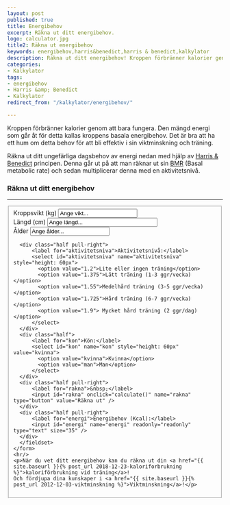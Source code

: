 ```yaml
---
layout: post
published: true
title: Energibehov
excerpt: Räkna ut ditt energibehov.
logo: calculator.jpg
title2: Räkna ut energibehov
keywords: energibehov,harris&benedict,harris & benedict,kalkylator
description: Räkna ut ditt energibehov! Kroppen förbränner kalorier genom att bara fungera. Den mängd energi som går åt för detta kallas kroppens basala energibehov.
categories:
- Kalkylator
tags:
- energibehov
- Harris &amp; Benedict
- Kalkylator
redirect_from: "/kalkylator/energibehov/"

---
```

<p class="lead">
Kroppen förbränner kalorier genom att bara fungera. Den mängd energi som går åt för detta kallas kroppens basala energibehov. Det är bra att ha ett hum om detta behov för att bli effektiv i sin viktminskning och träning.
</p>
<p>
Räkna ut ditt ungefärliga dagsbehov av energi nedan med hjälp av <a title="Harris &amp; Benedict principen" href="https://en.wikipedia.org/wiki/Harris-Benedict_equation">Harris &amp; Benedict</a> principen. Denna går ut på att man räknar ut sin <a title="Basal metabolic rate" href="https://en.wikipedia.org/wiki/Basal_metabolic_rate">BMR</a> (Basal metabolic rate) och sedan multiplicerar denna med en aktivitetsnivå.
</p>

### Räkna ut ditt energibehov

<div id="contact-form">
<hr/>
<form>
	<fieldset>
	  <div class="half">
		  <label for="kroppsvikt">Kroppsvikt (kg)</label>
		  <input id="kroppsvikt" name="kroppsvikt" type="text" onfocus="if (this.value == 'Ange vikt...') { this.value = ''; }" onblur="if(this.value == '') { this.value = 'Ange vikt...'; }" value="Ange vikt..." size="20"/>
	  </div>
	  <div class="half pull-right">
		  <label for="langd">Längd (cm)</label>
		  <input id="langd" name="langd" type="text" onfocus="if (this.value == 'Ange längd...') { this.value = ''; }" onblur="if(this.value == '') { this.value = 'Ange längd...'; }" value="Ange längd..." size="29"/>
	  </div>
	  <div class="half">
		  <label for="alder">Ålder</label>
		  <input id="alder" name="alder" type="text" onfocus="if (this.value == 'Ange ålder...') { this.value = ''; }" onblur="if(this.value == '') { this.value = 'Ange ålder...'; }" value="Ange ålder..." size="20"/>
	  </div>

 	  <div class="half pull-right">
		  <label for="aktivitetsniva">Aktivitetsnivå:</label>
		  <select id="aktivitetsniva" name="aktivitetsniva" style="height: 60px">
		  	<option value="1.2">Lite eller ingen träning</option>
		  	<option value="1.375">Lätt träning (1-3 ggr/vecka)</option>
		  	<option value="1.55">Medelhård träning (3-5 ggr/vecka)</option>
		  	<option value="1.725">Hård träning (6-7 ggr/vecka)</option>
		  	<option value="1.9"> Mycket hård träning (2 ggr/dag)</option>
		  </select>
	  </div>
 	  <div class="half">
		  <label for="kon">Kön:</label>
		  <select id="kon" name="kon" style="height: 60px" value="kvinna">
		  	<option value="kvinna">Kvinna</option>
		  	<option value="man">Man</option>
		  </select>
	  </div>
	  <div class="half pull-right">
		  <label for="rakna">&nbsp;</label>
		  <input id="rakna" onclick="calculate()" name="rakna" type="button" value="Räkna ut" />
	  </div>
 	  <div class="half pull-right">
		  <label for="energi">Energibehov (Kcal):</label>
		  <input id="energi" name="energi" readonly="readonly" type="text" size="35" />
	  </div>
	  </fieldset>
	</form>
	<hr/>
	<p>När du vet ditt energibehov kan du räkna ut din <a href="{{ site.baseurl }}{% post_url 2018-12-23-kaloriforbrukning %}">kaloriförbrukning vid träning</a>!
	Och fördjupa dina kunskaper i <a href="{{ site.baseurl }}{% post_url 2012-12-03-viktminskning %}">Viktminskning</a>!</p>
</div>

<script type="text/javascript">
	function calculate()
	{
		var vikt = document.getElementById("kroppsvikt").value;
		var alder = document.getElementById("alder").value;
		var langd = document.getElementById("langd").value;
		var kon = document.getElementById("kon").value
		var result = 0;

		if (kon == "kvinna") {
			result = 655 + (9.6*vikt) + (1.8*langd) - (4.7*alder);
		} else {
			result = 66 + (13.7*vikt) + (5*langd) - (6.8*alder);
		}
		var aktivitet = document.getElementById("aktivitetsniva").value;
       result = result * aktivitet;

		if (isNaN(result)) {
			alert('Fel i uträkningen. Kontrollera dina inmatade värden. Använd punkt som skiljetecken för eventuella decimaler.');
			document.getElementById("energi").value = 'Fel';
		} else {
			document.getElementById("energi").value = Math.round(result);
		}
	}
</script>
